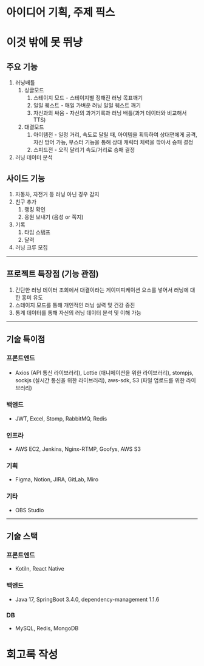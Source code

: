 # 아이디어 기획, 주제 픽스

# 이것 밖에 못 뛰냥 

## 주요 기능

1. 러닝배틀
    1. 싱글모드
        1. 스테이지 모드 - 스테이지별 정해진 러닝 목표깨기
        2. 일일 퀘스트 - 매일 가벼운 러닝 일일 퀘스트 깨기
        3. 자신과의 싸움 - 자신의 과거기록과 러닝 배틀(과거 데이터와 비교해서 TTS)
    2. 대결모드
        1. 아이템전 - 일정 거리, 속도로 달릴 때, 아이템을 획득하여 상대편에게 공격, 자신 방어 가능, 부스터 기능을 통해 상대 캐릭터 체력을 깎아서 승패 결정
        2. 스피드전 - 오직 달리기 속도/거리로 승패 결정
2. 러닝 데이터 분석

## 사이드 기능

1. 자동차, 자전거 등 러닝 아닌 경우 감지
2. 친구 추가
    1. 랭킹 확인
    2. 응원 보내기 (음성 or 쪽지)
3. 기록
    1. 타임 스탬프
    2. 달력
4. 러닝 크루 모집

---

## 프로젝트 특장점 (기능 관점)

1. 간단한 러닝 데이터 조회에서 대결이라는 게이미피케이션 요소를 넣어서 러닝에 대한 흥미 유도
2. 스테이지 모드를 통해 개인적인 러닝 실력 및 건강 증진
3. 통계 데이터를 통해 자신의 러닝 데이터 분석 및 이해 가능

---

## 기술 특이점

### 프론트엔드

- Axios (API 통신 라이브러리), Lottie (애니메이션을 위한 라이브러리), stompjs, sockjs (실시간 통신을 위한 라이브러리), aws-sdk, S3 (파일 업로드를 위한 라이브러리)

### 백엔드

- JWT, Excel, Stomp, RabbitMQ, Redis

### 인프라

- AWS EC2, Jenkins, Nginx-RTMP, Goofys, AWS S3

### 기획

- Figma, Notion, JIRA, GitLab, Miro

### 기타

- OBS Studio

---

## 기술 스택

### 프론트엔드

- Kotiln, React Native

### 백엔드

- Java 17, SpringBoot 3.4.0, dependency-management 1.1.6

### DB

- MySQL, Redis, MongoDB

# 회고록 작성 